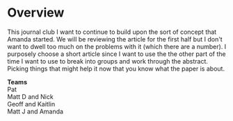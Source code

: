 # Overview

This journal club I want to continue to build upon the sort of concept that Amanda started.  We will be reviewing the article for the 
first half but I don't want to dwell too much on the problems with it (which there are a number).  I purposely choose a short article since I want to use the 
the other part of the time I want to use to break into groups and work through the abstract.  Picking things that might help it now that
you know what the paper is about.

**Teams**  
Pat  
Matt D and Nick  
Geoff and Kaitlin  
Matt J and Amanda  



